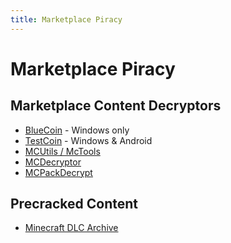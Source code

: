 ```yaml
---
title: Marketplace Piracy
---
```


# Marketplace Piracy

## Marketplace Content Decryptors

* [BlueCoin](https://t.me/archivebluecoin) - Windows only
* [TestCoin](https://t.me/archivebluecoin) - Windows & Android
* [MCUtils / McTools](https://silica.codes/BedrockReverse/McTools)
* [MCDecryptor](https://t.me/archivebluecoin)
* [MCPackDecrypt](https://silica.codes/BedrockReverse/MCPackDecrypt)

## Precracked Content

* [Minecraft DLC Archive](https://discord.gg/mU92azb9Ap)
